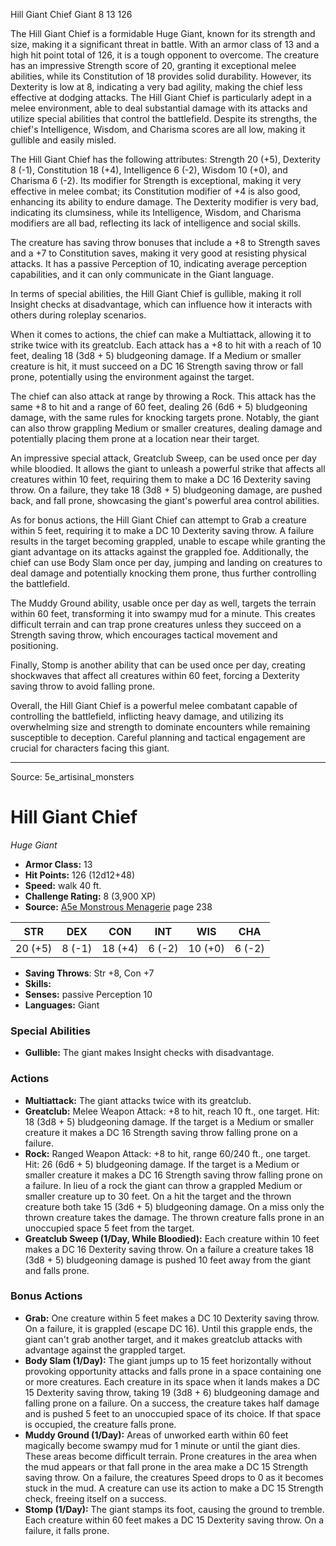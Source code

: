 <MonsterName/>Hill Giant Chief</MonsterName>
<CreatureType/>Giant</CreatureType>
<CR/>8</CR>
<AC/>13</AC>
<HP/>126</HP>
<summary>The Hill Giant Chief is a formidable Huge Giant, known for its strength and size, making it a significant threat in battle. With an armor class of 13 and a high hit point total of 126, it is a tough opponent to overcome. The creature has an impressive Strength score of 20, granting it exceptional melee abilities, while its Constitution of 18 provides solid durability. However, its Dexterity is low at 8, indicating a very bad agility, making the chief less effective at dodging attacks. The Hill Giant Chief is particularly adept in a melee environment, able to deal substantial damage with its attacks and utilize special abilities that control the battlefield. Despite its strengths, the chief's Intelligence, Wisdom, and Charisma scores are all low, making it gullible and easily misled. </summary>

<detail>

The Hill Giant Chief has the following attributes: Strength 20 (+5), Dexterity 8 (-1), Constitution 18 (+4), Intelligence 6 (-2), Wisdom 10 (+0), and Charisma 6 (-2). Its modifier for Strength is exceptional, making it very effective in melee combat; its Constitution modifier of +4 is also good, enhancing its ability to endure damage. The Dexterity modifier is very bad, indicating its clumsiness, while its Intelligence, Wisdom, and Charisma modifiers are all bad, reflecting its lack of intelligence and social skills. 

The creature has saving throw bonuses that include a +8 to Strength saves and a +7 to Constitution saves, making it very good at resisting physical attacks. It has a passive Perception of 10, indicating average perception capabilities, and it can only communicate in the Giant language.

In terms of special abilities, the Hill Giant Chief is gullible, making it roll Insight checks at disadvantage, which can influence how it interacts with others during roleplay scenarios. 

When it comes to actions, the chief can make a Multiattack, allowing it to strike twice with its greatclub. Each attack has a +8 to hit with a reach of 10 feet, dealing 18 (3d8 + 5) bludgeoning damage. If a Medium or smaller creature is hit, it must succeed on a DC 16 Strength saving throw or fall prone, potentially using the environment against the target.

The chief can also attack at range by throwing a Rock. This attack has the same +8 to hit and a range of 60 feet, dealing 26 (6d6 + 5) bludgeoning damage, with the same rules for knocking targets prone. Notably, the giant can also throw grappling Medium or smaller creatures, dealing damage and potentially placing them prone at a location near their target.

An impressive special attack, Greatclub Sweep, can be used once per day while bloodied. It allows the giant to unleash a powerful strike that affects all creatures within 10 feet, requiring them to make a DC 16 Dexterity saving throw. On a failure, they take 18 (3d8 + 5) bludgeoning damage, are pushed back, and fall prone, showcasing the giant's powerful area control abilities.

As for bonus actions, the Hill Giant Chief can attempt to Grab a creature within 5 feet, requiring it to make a DC 10 Dexterity saving throw. A failure results in the target becoming grappled, unable to escape while granting the giant advantage on its attacks against the grappled foe. Additionally, the chief can use Body Slam once per day, jumping and landing on creatures to deal damage and potentially knocking them prone, thus further controlling the battlefield.

The Muddy Ground ability, usable once per day as well, targets the terrain within 60 feet, transforming it into swampy mud for a minute. This creates difficult terrain and can trap prone creatures unless they succeed on a Strength saving throw, which encourages tactical movement and positioning.

Finally, Stomp is another ability that can be used once per day, creating shockwaves that affect all creatures within 60 feet, forcing a Dexterity saving throw to avoid falling prone. 

Overall, the Hill Giant Chief is a powerful melee combatant capable of controlling the battlefield, inflicting heavy damage, and utilizing its overwhelming size and strength to dominate encounters while remaining susceptible to deception. Careful planning and tactical engagement are crucial for characters facing this giant.</detail>



---

Source: 5e_artisinal_monsters

# Hill Giant Chief

*Huge* *Giant*

- **Armor Class:** 13
- **Hit Points:** 126 (12d12+48)
- **Speed:** walk 40 ft.
- **Challenge Rating:** 8 (3,900 XP)
- **Source:** [A5e Monstrous Menagerie](https://enpublishingrpg.com/products/level-up-monstrous-menagerie-a5e) page 238

| STR | DEX | CON | INT | WIS | CHA |
| --- | --- | --- | --- | --- | --- |
| 20 (+5) | 8 (-1) | 18 (+4) | 6 (-2) | 10 (+0) | 6 (-2) |

- **Saving Throws**: Str +8, Con +7
- **Skills:** 
- **Senses:** passive Perception 10
- **Languages:** Giant

### Special Abilities

- **Gullible:** The giant makes Insight checks with disadvantage.

### Actions

- **Multiattack:** The giant attacks twice with its greatclub.
- **Greatclub:** Melee Weapon Attack: +8 to hit, reach 10 ft., one target. Hit: 18 (3d8 + 5) bludgeoning damage. If the target is a Medium or smaller creature  it makes a DC 16 Strength saving throw  falling prone on a failure.
- **Rock:** Ranged Weapon Attack: +8 to hit, range 60/240 ft., one target. Hit: 26 (6d6 + 5) bludgeoning damage. If the target is a Medium or smaller creature  it makes a DC 16 Strength saving throw  falling prone on a failure. In lieu of a rock  the giant can throw a grappled Medium or smaller creature up to 30 feet. On a hit  the target and the thrown creature both take 15 (3d6 + 5) bludgeoning damage. On a miss  only the thrown creature takes the damage. The thrown creature falls prone in an unoccupied space 5 feet from the target.
- **Greatclub Sweep (1/Day, While Bloodied):** Each creature within 10 feet makes a DC 16 Dexterity saving throw. On a failure  a creature takes 18 (3d8 + 5) bludgeoning damage  is pushed 10 feet away from the giant  and falls prone.

### Bonus Actions

- **Grab:** One creature within 5 feet makes a DC 10 Dexterity saving throw. On a failure, it is grappled (escape DC 16). Until this grapple ends, the giant can't grab another target, and it makes greatclub attacks with advantage against the grappled target.
- **Body Slam (1/Day):** The giant jumps up to 15 feet horizontally without provoking opportunity attacks and falls prone in a space containing one or more creatures. Each creature in its space when it lands makes a DC 15 Dexterity saving throw, taking 19 (3d8 + 6) bludgeoning damage and falling prone on a failure. On a success, the creature takes half damage and is pushed 5 feet to an unoccupied space of its choice. If that space is occupied, the creature falls prone.
- **Muddy Ground (1/Day):** Areas of unworked earth within 60 feet magically become swampy mud for 1 minute or until the giant dies. These areas become difficult terrain. Prone creatures in the area when the mud appears or that fall prone in the area make a DC 15 Strength saving throw. On a failure, the creatures Speed drops to 0 as it becomes stuck in the mud. A creature can use its action to make a DC 15 Strength check, freeing itself on a success.
- **Stomp (1/Day):** The giant stamps its foot, causing the ground to tremble. Each creature within 60 feet makes a DC 15 Dexterity saving throw. On a failure, it falls prone.




